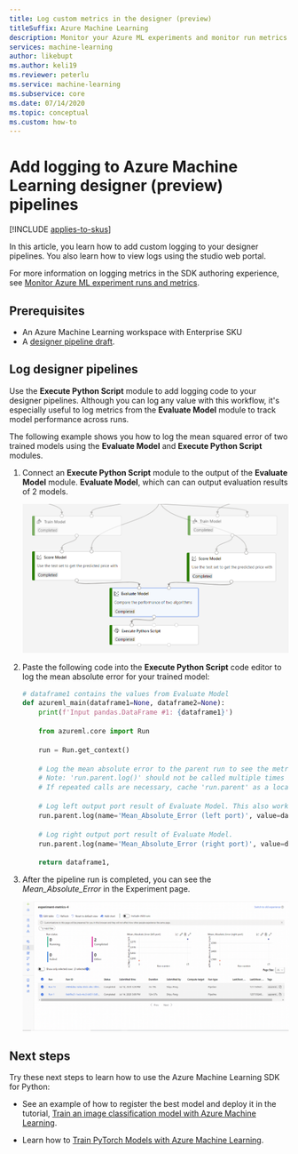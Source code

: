 ```yaml
---
title: Log custom metrics in the designer (preview)
titleSuffix: Azure Machine Learning
description: Monitor your Azure ML experiments and monitor run metrics to enhance the model creation process. Add logging to your training script and view the logged results of a run.  Use run.log, Run.start_logging, or ScriptRunConfig.
services: machine-learning
author: likebupt
ms.author: keli19
ms.reviewer: peterlu
ms.service: machine-learning
ms.subservice: core
ms.date: 07/14/2020
ms.topic: conceptual
ms.custom: how-to
---
```


# Add logging to Azure Machine Learning designer (preview) pipelines
[!INCLUDE [applies-to-skus](../../includes/aml-applies-to-basic-enterprise-sku.md)]

In this article, you learn how to add custom logging to your designer pipelines. You also learn how to view logs using the studio web portal.

For more information on logging metrics in the SDK authoring experience, see [Monitor Azure ML experiment runs and metrics](how-to-track-experiments.md).

## Prerequisites

- An Azure Machine Learning workspace with Enterprise SKU
- A [designer pipeline draft](tutorial-designer-automobile-price-train-score.md). 


## Log designer pipelines

Use the __Execute Python Script__ module to add logging code to your designer pipelines. Although you can log any value with this workflow, it's especially useful to log metrics from the __Evaluate Model__ module to track model performance across runs.

The following example shows you how to log the mean squared error of two trained models using the __Evaluate Model__ and __Execute Python Script__ modules.

1. Connect an __Execute Python Script__ module to the output of the __Evaluate Model__ module. __Evaluate Model__, which can can output evaluation results of 2 models. 

    ![Connect Execute Python Script module to Evaluate Model module](./media/how-to-track-experiments/designer-logging-pipeline.png)

1. Paste the following code into the __Execute Python Script__ code editor to log the mean absolute error for your trained model:

    ```python
    # dataframe1 contains the values from Evaluate Model
    def azureml_main(dataframe1=None, dataframe2=None):
        print(f'Input pandas.DataFrame #1: {dataframe1}')
    
        from azureml.core import Run
    
        run = Run.get_context()
    
        # Log the mean absolute error to the parent run to see the metric in the run details page.
        # Note: 'run.parent.log()' should not be called multiple times because of performance issues.
        # If repeated calls are necessary, cache 'run.parent' as a local variable and call 'log()' on that variable.

        # Log left output port result of Evaluate Model. This also works when evaluate only 1 model.
        run.parent.log(name='Mean_Absolute_Error (left port)', value=dataframe1['Mean_Absolute_Error'][0])

        # Log right output port result of Evaluate Model.
        run.parent.log(name='Mean_Absolute_Error (right port)', value=dataframe1['Mean_Absolute_Error'][1])
    
        return dataframe1,
    ```

1. After the pipeline run is completed, you can see the *Mean_Absolute_Error* in the Experiment page.

    ![Connect Execute Python Script module to Evaluate Model module](./media/how-to-track-experiments/experiment-page-metrics-across-runs.png)

## Next steps

Try these next steps to learn how to use the Azure Machine Learning SDK for Python:

* See an example of how to register the best model and deploy it in the tutorial, [Train an image classification model with Azure Machine Learning](tutorial-train-models-with-aml.md).

* Learn how to [Train PyTorch Models with Azure Machine Learning](how-to-train-pytorch.md).

